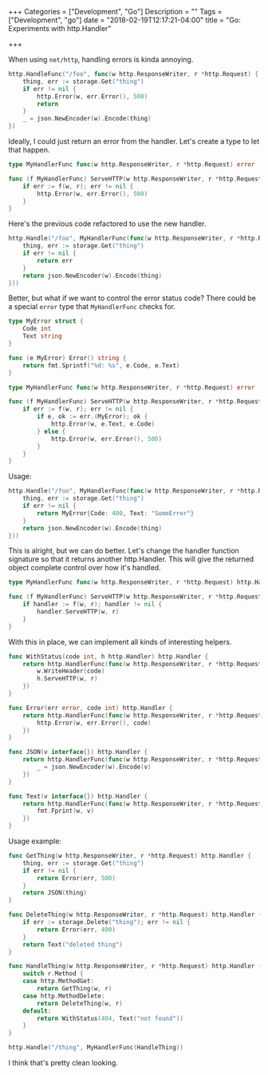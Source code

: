 +++
Categories = ["Development", "Go"]
Description = ""
Tags = ["Development", "go"]
date = "2018-02-19T12:17:21-04:00"
title = "Go: Experiments with http.Handler"

+++

When using `net/http`, handling errors is kinda annoying.

``` go
http.HandleFunc("/foo", func(w http.ResponseWriter, r *http.Request) {
	thing, err := storage.Get("thing")
	if err != nil {
		http.Error(w, err.Error(), 500)
		return
	}
	_ = json.NewEncoder(w).Encode(thing)
})
```

Ideally, I could just return an error from the handler. Let's create a type to let that happen.

``` go
type MyHandlerFunc func(w http.ResponseWriter, r *http.Request) error

func (f MyHandlerFunc) ServeHTTP(w http.ResponseWriter, r *http.Request) {
	if err := f(w, r); err != nil {
		http.Error(w, err.Error(), 500)
	}
}
```

Here's the previous code refactored to use the new handler.

``` go
http.Handle("/foo", MyHandlerFunc(func(w http.ResponseWriter, r *http.Request) error {
	thing, err := storage.Get("thing")
	if err != nil {
		return err
	}
	return json.NewEncoder(w).Encode(thing)
}))
```

Better, but what if we want to control the error status code? There could be a
special `error` type that `MyHandlerFunc` checks for.

``` go
type MyError struct {
	Code int
	Text string
}

func (e MyError) Error() string {
	return fmt.Sprintf("%d: %s", e.Code, e.Text)
}

type MyHandlerFunc func(w http.ResponseWriter, r *http.Request) error

func (f MyHandlerFunc) ServeHTTP(w http.ResponseWriter, r *http.Request) {
	if err := f(w, r); err != nil {
		if e, ok := err.(MyError); ok {
			http.Error(w, e.Text, e.Code)
		} else {
			http.Error(w, err.Error(), 500)
		}
	}
}
```

Usage:

``` go
http.Handle("/foo", MyHandlerFunc(func(w http.ResponseWriter, r *http.Request) error {
	thing, err := storage.Get("thing")
	if err != nil {
		return MyError{Code: 400, Text: "SomeError"}
	}
	return json.NewEncoder(w).Encode(thing)
}))
```

This is alright, but we can do better. Let's change the handler function signature so
that it returns another http.Handler. This will give the returned object complete control
over how it's handled.

``` go
type MyHandlerFunc func(w http.ResponseWriter, r *http.Request) http.Handler

func (f MyHandlerFunc) ServeHTTP(w http.ResponseWriter, r *http.Request) {
	if handler := f(w, r); handler != nil {
		handler.ServeHTTP(w, r)
	}
}
```

With this in place, we can implement all kinds of interesting helpers.

``` go
func WithStatus(code int, h http.Handler) http.Handler {
	return http.HandlerFunc(func(w http.ResponseWriter, r *http.Request) {
		w.WriteHeader(code)
		h.ServeHTTP(w, r)
	})
}

func Error(err error, code int) http.Handler {
	return http.HandlerFunc(func(w http.ResponseWriter, r *http.Request) {
		http.Error(w, err.Error(), code)
	})
}

func JSON(v interface{}) http.Handler {
	return http.HandlerFunc(func(w http.ResponseWriter, r *http.Request) {
		_ = json.NewEncoder(w).Encode(v)
	})
}

func Text(v interface{}) http.Handler {
	return http.HandlerFunc(func(w http.ResponseWriter, r *http.Request) {
		fmt.Fprint(w, v)
	})
}
```

Usage example:

``` go
func GetThing(w http.ResponseWriter, r *http.Request) http.Handler {
	thing, err := storage.Get("thing")
	if err != nil {
		return Error(err, 500)
	}
	return JSON(thing)
}

func DeleteThing(w http.ResponseWriter, r *http.Request) http.Handler {
	if err := storage.Delete("thing"); err != nil {
		return Error(err, 400)
	}
	return Text("deleted thing")
}

func HandleThing(w http.ResponseWriter, r *http.Request) http.Handler {
	switch r.Method {
	case http.MethodGet:
		return GetThing(w, r)
	case http.MethodDelete:
		return DeleteThing(w, r)
	default:
		return WithStatus(404, Text("not found"))
	}
}

http.Handle("/thing", MyHandlerFunc(HandleThing))
```

I think that's pretty clean looking.